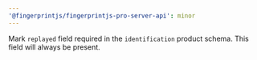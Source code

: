 ```yaml
---
'@fingerprintjs/fingerprintjs-pro-server-api': minor
---
```


Mark `replayed` field required in the `identification` product schema. This field will always be present.
